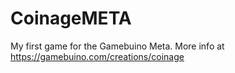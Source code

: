 # CoinageMETA

My first game for the Gamebuino Meta. 
More info at https://gamebuino.com/creations/coinage
